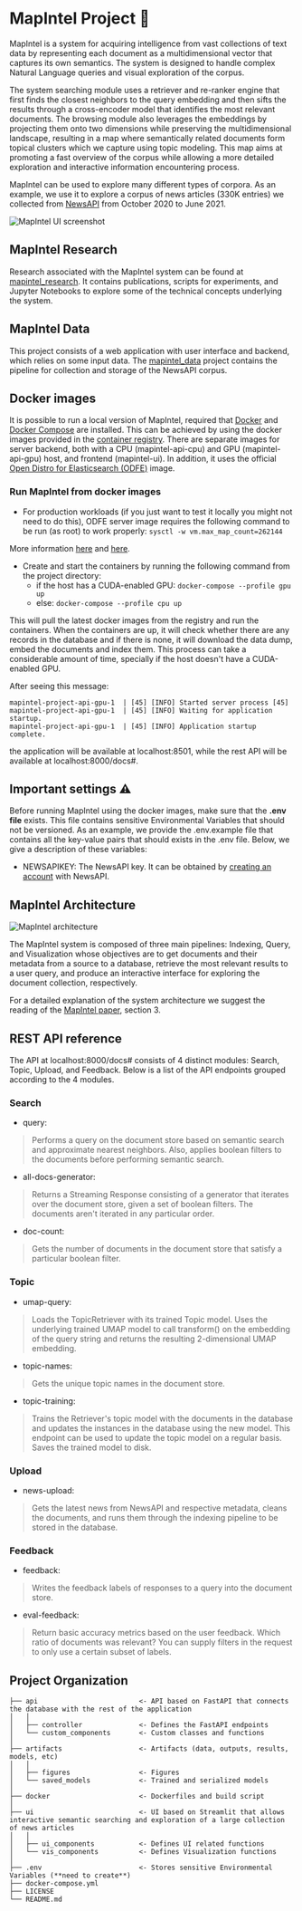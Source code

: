 # MapIntel Project :mag_right:

MapIntel is a system for acquiring intelligence from vast collections of text data by representing each document as a multidimensional vector that captures its own semantics. The system is designed to handle complex Natural Language queries and visual exploration of the corpus.

The system searching module uses a retriever and re-ranker engine that first finds the closest neighbors to the query embedding and then sifts the results through a cross-encoder model that identifies the most relevant documents. The browsing module also leverages the embeddings by projecting them onto two dimensions while preserving the multidimensional landscape, resulting in a map where semantically related documents form topical clusters which we capture using topic modeling. This map aims at promoting a fast overview of the corpus while allowing a more detailed exploration and interactive information encountering process.

MapIntel can be used to explore many different types of corpora. As an example, we use it to explore a corpus of news articles (330K entries) we collected from [NewsAPI](https://newsapi.org/) from October 2020 to June 2021.

![MapIntel UI screenshot](./artifacts/figures/ui_screenshot.png)

## MapIntel Research

Research associated with the MapIntel system can be found at [mapintel_research](https://github.com/NOVA-IMS-Innovation-and-Analytics-Lab/mapintel_research). It contains publications, scripts for experiments, and Jupyter Notebooks to explore some of the technical concepts underlying the system.

## MapIntel Data

This project consists of a web application with user interface and backend, which relies on some input data. The [mapintel_data](https://github.com/NOVA-IMS-Innovation-and-Analytics-Lab/mapintel_data) project contains the pipeline for collection and storage of the NewsAPI corpus.

## Docker images

It is possible to run a local version of MapIntel, required that [Docker](https://docs.docker.com/engine/install/) and [Docker Compose](https://docs.docker.com/compose/install/) are installed. This can be achieved by using the docker images provided in the [container registry](https://github.com/orgs/NOVA-IMS-Innovation-and-Analytics-Lab/packages?repo_name=mapintel_project). There are separate images for server backend, both with a CPU (mapintel-api-cpu) and GPU (mapintel-api-gpu) host, and frontend (mapintel-ui). In addition, it uses the official [Open Distro for Elasticsearch (ODFE)](https://hub.docker.com/r/amazon/opendistro-for-elasticsearch) image.

### Run MapIntel from docker images

- For production workloads (if you just want to test it locally you might not need to do this), ODFE server image requires the following command to be run (as root) to work properly:
`sysctl -w vm.max_map_count=262144`

More information [here](https://opendistro.github.io/for-elasticsearch-docs/docs/install/docker/#important-settings) and [here](https://www.elastic.co/guide/en/elasticsearch/reference/current/vm-max-map-count.html).

- Create and start the containers by running the following command from the project directory:
  - if the host has a CUDA-enabled GPU:
    `docker-compose --profile gpu up`
  - else:
    `docker-compose --profile cpu up`

This will pull the latest docker images from the registry and run the containers. When the containers are up, it will check whether there are any records in the database and if there is none, it will download the data dump, embed the documents and index them. This process can take a considerable amount of time, specially if the host doesn't have a CUDA-enabled GPU.

After seeing this message:
```
mapintel-project-api-gpu-1  | [45] [INFO] Started server process [45]
mapintel-project-api-gpu-1  | [45] [INFO] Waiting for application startup.
mapintel-project-api-gpu-1  | [45] [INFO] Application startup complete.
```

the application will be available at localhost:8501, while the rest API will be available at localhost:8000/docs#.

## Important settings :warning:

Before running MapIntel using the docker images, make sure that the **.env file** exists. This file contains sensitive Environmental Variables that should not be versioned. As an example, we provide the .env.example file that contains all the key-value pairs that should exists in the .env file. Below, we give a description of these variables:

- NEWSAPIKEY: The NewsAPI key. It can be obtained by [creating an account](https://newsapi.org/register) with NewsAPI.

## MapIntel Architecture

![MapIntel architecture](./artifacts/figures/system_architecture.png)

The MapIntel system is composed of three main pipelines: Indexing, Query, and Visualization whose objectives are to get documents and their metadata from a source to a database, retrieve the most relevant results to a user query, and produce an interactive interface for exploring the document collection, respectively.

For a detailed explanation of the system architecture we suggest the reading of the [MapIntel paper](https://github.com/NOVA-IMS-Innovation-and-Analytics-Lab/mapintel_research/blob/main/docs/main.pdf), section 3.

## REST API reference

The API at localhost:8000/docs# consists of 4 distinct modules: Search, Topic, Upload, and Feedback. Below is a list of the API endpoints grouped according to the 4 modules.

### Search
- query: 
> Performs a query on the document store based on semantic search and approximate nearest neighbors. Also, applies boolean filters to the documents before performing semantic search.
- all-docs-generator: 
> Returns a Streaming Response consisting of a generator that iterates over the document store, given a set of boolean filters. The documents aren't iterated in any particular order.
- doc-count: 
> Gets the number of documents in the document store that satisfy a particular boolean filter.

### Topic
- umap-query: 
> Loads the TopicRetriever with its trained Topic model. Uses the underlying trained UMAP model to call transform() on the embedding of the query string and returns the resulting 2-dimensional UMAP embedding.
- topic-names: 
> Gets the unique topic names in the document store.
- topic-training: 
> Trains the Retriever's topic model with the documents in the database and updates the instances in the database using the new model. This endpoint can be used to update the topic model on a regular basis. Saves the trained model to disk.

### Upload
- news-upload: 
> Gets the latest news from NewsAPI and respective metadata, cleans the documents, and runs them through the indexing pipeline to be stored in the database.

### Feedback
- feedback: 
> Writes the feedback labels of responses to a query into the document store.
- eval-feedback: 
> Return basic accuracy metrics based on the user feedback. Which ratio of documents was relevant? You can supply filters in the request to only use a certain subset of labels.

## Project Organization

    ├── api                         <- API based on FastAPI that connects the database with the rest of the application
    │   │
    │   ├── controller              <- Defines the FastAPI endpoints
    │   └── custom_components       <- Custom classes and functions
    │
    ├── artifacts                   <- Artifacts (data, outputs, results, models, etc)
    │   │
    │   ├── figures                 <- Figures
    │   └── saved_models            <- Trained and serialized models
    │
    ├── docker                      <- Dockerfiles and build script
    │
    ├── ui                          <- UI based on Streamlit that allows interactive semantic searching and exploration of a large collection of news articles
    │   │
    │   ├── ui_components           <- Defines UI related functions
    │   └── vis_components          <- Defines Visualization functions
    │
    ├── .env                        <- Stores sensitive Environmental Variables (**need to create**)
    ├── docker-compose.yml
    ├── LICENSE
    └── README.md
